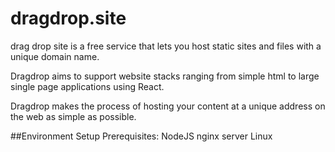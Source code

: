 # dragdrop.site
drag drop site is a free service that lets you host static sites and files with a unique domain name. 

Dragdrop aims to support website stacks ranging from simple html to large single page applications using React.

Dragdrop makes the process of hosting your content at a unique address on the web as simple as possible. 

##Environment Setup
Prerequisites:
NodeJS
nginx server
Linux
